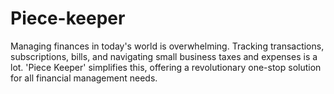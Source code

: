 # Piece-keeper
Managing finances in today's world is overwhelming. Tracking transactions, subscriptions, bills, and navigating small business taxes and expenses is a lot. 'Piece Keeper' simplifies this, offering a revolutionary one-stop solution for all financial management needs.
